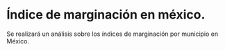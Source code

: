 # Índice de marginación en méxico.

Se realizará un análisis sobre los índices de marginación por municipio en México.

